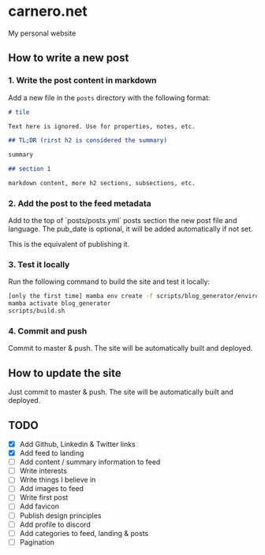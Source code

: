 # carnero.net

My personal website

## How to write a new post

### 1. Write the post content in markdown

Add a new file in the `posts` directory with the following format:

```markdown
# tile

Text here is ignored. Use for properties, notes, etc.

## TL;DR (rirst h2 is considered the summary)

summary

## section 1

markdown content, more h2 sections, subsections, etc.
```

### 2. Add the post to the feed metadata

Add to the top of ´posts/posts.yml´ posts section the new post file and language. The pub_date is optional, it will be added automatically if not set.

This is the equivalent of publishing it.

### 3. Test it locally

Run the following command to build the site and test it locally:

```bash
[only the first time] mamba env create -f scripts/blog_generator/environment.yml
mamba activate blog_generator
scripts/build.sh
```

### 4. Commit and push

Commit to master & push. The site will be automatically built and deployed.

## How to update the site

Just commit to master & push. The site will be automatically built and deployed.

## TODO

- [x] Add Github, Linkedin & Twitter links
- [x] Add feed to landing
- [ ] Add content / summary information to feed
- [ ] Write interests
- [ ] Write things I believe in
- [ ] Add images to feed
- [ ] Write first post
- [ ] Add favicon
- [ ] Publish design principles
- [ ] Add profile to discord
- [ ] Add categories to feed, landing & posts
- [ ] Pagination